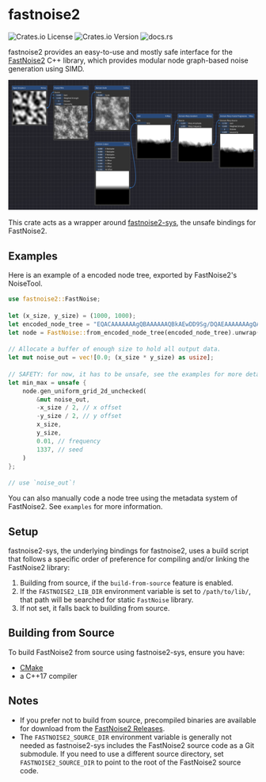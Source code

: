 # fastnoise2

![Crates.io License](https://img.shields.io/crates/l/fastnoise2)
![Crates.io Version](https://img.shields.io/crates/v/fastnoise2)
![docs.rs](https://docs.rs/fastnoise2/badge.svg)

fastnoise2 provides an easy-to-use and mostly safe interface for the [FastNoise2](https://github.com/Auburn/FastNoise2) C++ library, which provides modular node graph-based noise generation using SIMD.

![NoiseTool Node Tree](https://raw.githubusercontent.com/Lemonzyy/fastnoise2-rs/main/fastnoise2-rs/examples/noisetool.png)

This crate acts as a wrapper around [fastnoise2-sys](https://crates.io/crates/fastnoise2-sys), the unsafe bindings for FastNoise2.

## Examples

Here is an example of a encoded node tree, exported by FastNoise2's NoiseTool.

```rust
use fastnoise2::FastNoise;

let (x_size, y_size) = (1000, 1000);
let encoded_node_tree = "EQACAAAAAAAgQBAAAAAAQBkAEwDD9Sg/DQAEAAAAAAAgQAkAAGZmJj8AAAAAPwEEAAAAAAAAAEBAAAAAAAAAAAAAAAAAAAAAAAAAAAAAAAAAAM3MTD4AMzMzPwAAAAA/";
let node = FastNoise::from_encoded_node_tree(encoded_node_tree).unwrap();

// Allocate a buffer of enough size to hold all output data.
let mut noise_out = vec![0.0; (x_size * y_size) as usize];

// SAFETY: for now, it has to be unsafe, see the examples for more details.
let min_max = unsafe {
    node.gen_uniform_grid_2d_unchecked(
        &mut noise_out,
        -x_size / 2, // x offset
        -y_size / 2, // y offset
        x_size,
        y_size,
        0.01, // frequency
        1337, // seed
    )
};

// use `noise_out`!
```

You can also manually code a node tree using the metadata system of FastNoise2. See `examples` for more information.

## Setup

fastnoise2-sys, the underlying bindings for fastnoise2, uses a build script that follows a specific order of preference for compiling and/or linking the FastNoise2 library:

1. Building from source, if the `build-from-source` feature is enabled.
2. If the `FASTNOISE2_LIB_DIR` environment variable is set to `/path/to/lib/`, that path will be searched for static `FastNoise` library.
3. If not set, it falls back to building from source.

## Building from Source

To build FastNoise2 from source using fastnoise2-sys, ensure you have:

- [CMake](https://cmake.org/)
- a C++17 compiler

## Notes

- If you prefer not to build from source, precompiled binaries are available for download from the [FastNoise2 Releases](https://github.com/Auburn/FastNoise2/releases).
- The `FASTNOISE2_SOURCE_DIR` environment variable is generally not needed as fastnoise2-sys includes the FastNoise2 source code as a Git submodule. If you need to use a different source directory, set `FASTNOISE2_SOURCE_DIR` to point to the root of the FastNoise2 source code.
